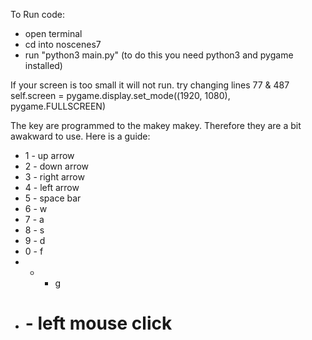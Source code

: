 To Run code:
- open terminal
- cd into noscenes7
- run "python3 main.py" (to do this you need python3 and pygame installed)


If your screen is too small it will not run. try changing lines 77 & 487
self.screen = pygame.display.set_mode((1920, 1080), pygame.FULLSCREEN)


The key are programmed to the makey makey. Therefore they are a bit awakward to use. Here is a guide:
- 1 - up arrow
- 2 - down arrow
- 3 - right arrow
- 4 - left arrow
- 5 - space bar
- 6 - w
- 7 - a
- 8 - s
- 9 - d
- 0 - f
- * - g
- # - left mouse click
